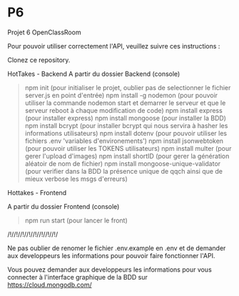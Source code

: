 # P6
Projet 6 OpenClassRoom

Pour pouvoir utiliser correctement l'API, veuillez suivre ces instructions :

Clonez ce repository.

HotTakes - Backend
A partir du dossier Backend (console)

> npm init (pour initialiser le projet, oublier pas de selectionner le fichier server.js en point d'entrée)
> npm install -g nodemon (pour pouvoir utiliser la commande nodemon start et demarrer le serveur et que le serveur reboot à chaque modification de code)
> npm install express (pour installer express)
> npm install mongoose (pour installer la BDD)
> npm install bcrypt (pour installer bcrypt qui nous servira à hasher les informations utilisateurs)
> npm install dotenv (pour pouvoir utiliser les fichiers .env 'variables d'environements')
> npm install jsonwebtoken (pour pouvoir utiliser les TOKENS utilisateurs)
> npm install multer (pour gerer l'upload d'images)
> npm install shortID (pour gerer la génération aléatoir de nom de fichier)
> npm install mongoose-unique-validator (pour verifier dans la BDD la présence unique de qqch ainsi que de mieux verbose les msgs d'erreurs)

Hottakes - Frontend

A partir du dossier Frontend (console)

> npm run start (pour lancer le front)

/!//!//!//!//!//!//!//!/

Ne pas oublier de renomer le fichier .env.example en .env et de demander aux developpeurs les informations pour pouvoir faire fonctionner l'API.

Vous pouvez demander aux developpeurs les informations pour vous connecter à l'interface graphique de la BDD sur https://cloud.mongodb.com/
